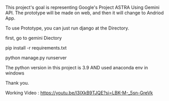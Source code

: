 This project's goal is representing Google's Project ASTRA Using Gemini API.
The prototype will be made on web, and then it will change to Andriod App.

To use Prototype, you can just run django at the Directory.

first, go to gemini Diectory

pip install -r requirements.txt

python manage.py runserver

The python version in this project is 3.9
AND used anaconda env in windows

Thank you.


Working Video : https://youtu.be/l3IXkB9TJQE?si=LBK-M-_5sn-GreVk

